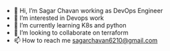 - 👋 Hi, I’m Sagar Chavan working as DevOps Engineer
- 👀 I’m interested in Devops work
- 🌱 I’m currently learning K8s and python
- 💞️ I’m looking to collaborate on terraform
- 📫 How to reach me sagarchavan6210@gmail.com

<!---
saggy6210/saggy6210 is a ✨ special ✨ repository because its `README.md` (this file) appears on your GitHub profile.
You can click the Preview link to take a look at your changes.
--->

